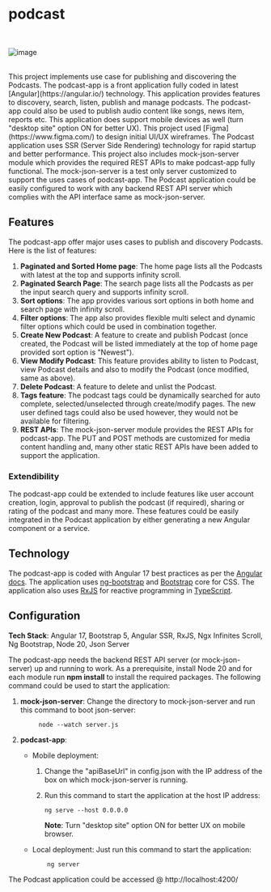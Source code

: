 
# podcast

<br/>

![image](https://github.com/irfan-nagoo/podcast/assets/96521607/c5fae18f-a8f1-49ce-af49-e8c4fc593fdb)

<br/>
This project implements use case for publishing and discovering the Podcasts. The podcast-app is a front application fully coded in latest [Angular](https://angular.io/) technology. This application provides features to discovery, search, listen, publish and manage podcasts. The podcast-app could also be used to publish audio content like songs, news item, reports etc. This application does support mobile devices as well (turn "desktop site" option ON for better UX). This project used [Figma](https://www.figma.com/) to design initial UI/UX wireframes. The Podcast application uses SSR (Server Side Rendering) technology for rapid startup and better performance. This project also includes mock-json-server module which provides the required REST APIs to make podcast-app fully functional. The mock-json-server is a test only server customized to support the uses cases of podcast-app. The Podcast application could be easily configured to work with any backend REST API server which complies with the API interface same as mock-json-server. 


## Features

The podcast-app offer major uses cases to publish and discovery Podcasts. Here is the list of features:

  1. **Paginated and Sorted Home page**: The home page lists all the Podcasts with latest at the top and supports infinity scroll.
  2. **Paginated Search Page**: The search page lists all the Podcasts as per the input search query and supports infinity scroll.
  3. **Sort options**: The app provides various sort options in both home and search page with infinity scroll.
  4. **Filter options**: The app also provides flexible multi select and dynamic filter options which could be used in combination together.
  5. **Create New Podcast**: A feature to create and publish Podcast (once created, the Podcast will be listed immediately at the top of home page provided sort option is "Newest").
  6. **View Modify Podcast**: This feature provides ability to listen to Podcast, view Podcast details and also to modify the Podcast (once modified, same as above).
  7. **Delete Podcast**: A feature to delete and unlist the Podcast.
  8. **Tags feature**: The podcast tags could be dynamically searched for auto complete, selected/unselected through create/modify pages. The new user defined tags could also be used however, they would not be available for filtering.
  9. **REST APIs**: The mock-json-server module provides the REST APIs for podcast-app. The PUT and POST methods are customized for media content handling and, many other static REST APIs have been added to support the application.


### Extendibility

The podcast-app could be extended to include features like user account creation, login, approval to publish the podcast (if required), sharing or rating of the podcast and many more. These features could be easily integrated in the Podcast application by either generating a new Angular component or a service.


## Technology

The podcast-app is coded with Angular 17 best practices as per the [Angular docs](https://angular.io/docs). The application uses [ng-bootstrap](https://ng-bootstrap.github.io/#/getting-started) and [Bootstrap](https://getbootstrap.com/docs/5.3/getting-started/introduction/) core for CSS. The application also uses [RxJS](https://rxjs.dev/guide/overview) for reactive programming in [TypeScript](https://www.typescriptlang.org/docs/).


## Configuration


**Tech Stack**: Angular 17, Bootstrap 5, Angular SSR, RxJS, Ngx Infinites Scroll, Ng Bootstrap, Node 20, Json Server


The podcast-app needs the backend REST API server (or mock-json-server) up and running to work. As a prerequisite, install Node 20 and for each module run **npm install** to install the required packages. The following command could be used to start the application:


  1. **mock-json-server**: Change the directory to mock-json-server and run this command to boot json-server:
     
              node --watch server.js
     
  3. **podcast-app**:
     
     - Mobile deployment:
       
         1. Change the "apiBaseUrl" in config.json with the IP address of the box on which mock-json-server is running.
         2. Run this command to start the application at the host IP address:
            
                ng serve --host 0.0.0.0

            **Note**: Turn "desktop site" option ON for better UX on mobile browser.
            
     - Local deployment: Just run this command to start the application:

               ng server

The Podcast application could be accessed @ http://localhost:4200/  
  
